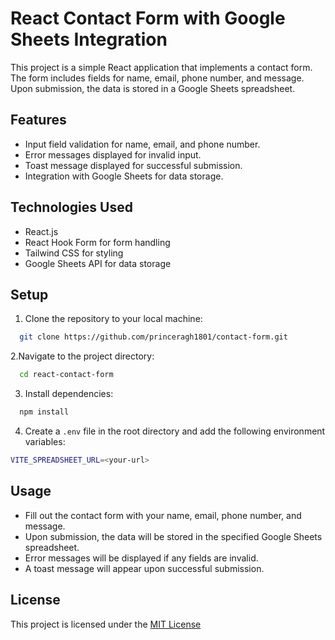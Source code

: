 
# React Contact Form with Google Sheets Integration

This project is a simple React application that implements a contact form. The form includes fields for name, email, phone number, and message. Upon submission, the data is stored in a Google Sheets spreadsheet.


## Features

- Input field validation for name, email, and phone number.
- Error messages displayed for invalid input.
- Toast message displayed for successful submission.
- Integration with Google Sheets for data storage.


## Technologies Used
- React.js
- React Hook Form for form handling
- Tailwind CSS for styling
- Google Sheets API for data storage
## Setup

1. Clone the repository to your local machine:

```bash
  git clone https://github.com/princeragh1801/contact-form.git
```
   2.Navigate to the project directory:
```bash
  cd react-contact-form
```
3. Install dependencies:
```bash
  npm install
```
4. Create a `.env` file in the root directory and add the following environment variables:
```bash
VITE_SPREADSHEET_URL=<your-url>
```
## Usage

- Fill out the contact form with your name, email, phone number, and message.
- Upon submission, the data will be stored in the specified Google Sheets spreadsheet.
- Error messages will be displayed if any fields are invalid.
- A toast message will appear upon successful submission.


## License
This project is licensed under the
[MIT License](https://choosealicense.com/licenses/mit/)

